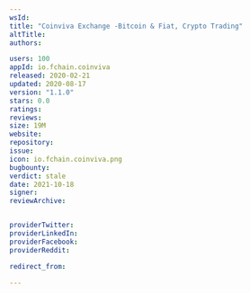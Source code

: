```yaml
---
wsId: 
title: "Coinviva Exchange -Bitcoin & Fiat, Crypto Trading"
altTitle: 
authors:

users: 100
appId: io.fchain.coinviva
released: 2020-02-21
updated: 2020-08-17
version: "1.1.0"
stars: 0.0
ratings: 
reviews: 
size: 19M
website: 
repository: 
issue: 
icon: io.fchain.coinviva.png
bugbounty: 
verdict: stale
date: 2021-10-18
signer: 
reviewArchive:


providerTwitter: 
providerLinkedIn: 
providerFacebook: 
providerReddit: 

redirect_from:

---
```



